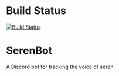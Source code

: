 # Build Status
[![Build Status](https://dev.azure.com/pieterv24/build-pipelines/_apis/build/status/Pieterv24.SerenBot?branchName=master)](https://dev.azure.com/pieterv24/build-pipelines/_build/latest?definitionId=2&branchName=master)

# SerenBot
A Discord bot for tracking the voice of seren
